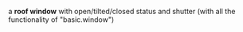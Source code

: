 a **roof window** with open/tilted/closed status and shutter 
(with all the functionality of "basic.window")
